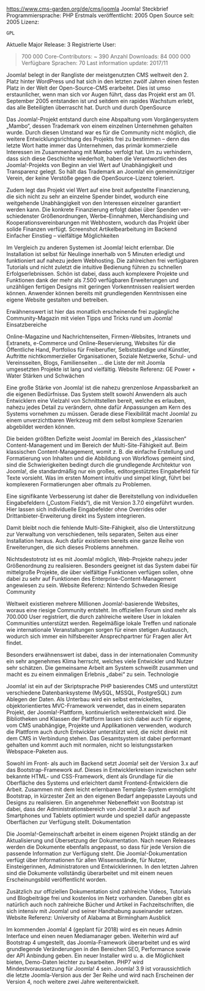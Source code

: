 https://www.cms-garden.org/de/cms/joomla
Joomla!
Steckbrief
Programmiersprache: 
PHP
Erstmals veröffentlicht: 
2005
Open Source seit: 
2005
Lizenz: 

    GPL

Aktuelle Major Release: 
3
Registrierte User: 
> 700 000
Core-Contributors: 
~ 390
Anzahl Downloads: 
> 84 000 000
Verfügbare Sprachen: 
> 70
Last information update: 2017/11

Joomla! belegt in der Rangliste der meistgenutzten CMS weltweit den 2. Platz hinter WordPress und hat sich in den letzten zwölf Jahren einen festen Platz in der Welt der Open-Source-CMS erarbeitet. Dies ist umso erstaunlicher, wenn man sich vor Augen führt, dass das Projekt erst am 01. September 2005 entstanden ist und seitdem ein rapides Wachstum erlebt, das alle Beteiligten überrascht hat.
Durch und durch OpenSource

Das Joomla!-Projekt entstand durch eine Abspaltung vom Vorgängersystem „Mambo“, dessen Trade­mark von einem einzelnen Unternehmen gehalten wurde. Durch diesen Umstand war es für die Community nicht möglich, die weitere Ent­wick­lungsrichtung des Projekts frei zu bestim­men – denn das letzte Wort hatte immer das Unternehmen, das primär kommerzielle Interessen im Zusammenhang mit Mambo verfolgt hat. Um zu verhindern, dass sich diese Geschichte wiederholt, haben die Verantwortlichen des Joomla!-Projekts von Beginn an viel Wert auf Unabhängigkeit und Transparenz gelegt. So hält das Trademark an Joomla! ein gemeinnütziger Verein, der keine Verstöße gegen die OpenSource-Lizenz toleriert.

Zudem legt das Projekt viel Wert auf eine breit aufgestellte Finanzierung, die sich nicht zu sehr an einzelne Spender bindet, wodurch eine weitgehende Unabhängigkeit von den Interessen einzelner garantiert werden kann. Die konkrete Finanzierung erfolgt dabei über Spenden ver­schie­denster Größenordnungen, Werbe-Einnahmen, Merchandising und Kooperationsvereinba­rungen mit Webhostern, wodurch das Projekt über solide Finanzen verfügt.
Screenshot
Artikelbearbeitung im Backend
Einfacher Einstieg – vielfältige Möglichkeiten

Im Vergleich zu anderen Systemen ist Joomla! leicht erlernbar. Die Installation ist selbst für Neulinge innerhalb von 5 Minuten erledigt und funktioniert auf nahezu jedem Webhosting. Die zahlreichen frei verfügbaren Tutorials und nicht zuletzt die intuitive Bedienung führen zu schnellen Erfolgserlebnissen. Schön ist dabei, dass auch komplexere Projekte und Funktionen dank der mehr als 7.500 verfügbaren Erweiterungen und unzähligen fertigen Designs mit geringen Vorkenntnissen realisiert werden können. Anwender können bereits mit grundlegenden Kenntnissen eine eigene Website gestalten und betreiben.

Erwähnenswert ist hier das monatlich erscheinende frei zugängliche Community-Magazin mit vielen Tipps und Tricks rund um Joomla!
Einsatzbereiche

Online-Magazine und Nachrichtenseiten, Firmen-Websites, Intranets und Extranets, e-Commerce und Online-Reservierung, Websites für die Öffentliche Hand, Portfolios für Freiberufler, Selbstständige und Künstler, Auftritte nichtkommerzieller Organisationen, Soziale Netzwerke, Schul- und Vereinsseiten, Blogs, Familienseiten … die Liste der mit Joomla umgesetzten Projekte ist lang und vielfältig.
Website
Referenz: GE Power + Water
Stärken und Schwächen

Eine große Stärke von Joomla! ist die nahezu grenzenlose Anpassbarkeit an die eigenen Bedürfnisse. Das System stellt sowohl Anwendern als auch Entwicklern eine Vielzahl von Schnittstellen bereit, welche es erlauben, nahezu jedes Detail zu verändern, ohne dafür Anpassungen am Kern des Systems vornehmen zu müssen. Gerade diese Flexibilität macht Joomla! zu einem unverzichtbaren Werkzeug mit dem selbst komplexe Szenarien abgebildet werden können.

Die beiden größten Defizite weist Joomla! im Bereich des „klassischen“ Content-Management und im Bereich der Multi-Site-Fähigkeit auf. Beim klassischen Content-Management, womit z. B. die einfache Erstellung und Formatierung von Inhalten und die Abbildung von Workflows gemeint sind, sind die Schwierigkeiten bedingt durch die grundlegende Architektur von Joomla!, die standardmäßig nur ein großes, editorgestütztes Eingabefeld für Texte vorsieht. Was im ersten Moment intui­tiv und simpel klingt, führt bei komplexeren Forma­tierungen aber oftmals zu Problemen.

Eine signifikante Verbesserung ist daher die Bereitstellung von individuellen Eingabefeldern („Custom Fields“), die mit Version 3.7.0 eingeführt wurden. Hier lassen sich individuelle Eingabefelder ohne Overrides oder Drittanbieter-Erweiterung direkt ins System integrieren.

Damit bleibt noch die fehlende Multi-Site-Fähigkeit, also die Unterstützung zur Verwaltung von verschiedenen, teils separaten, Seiten aus einer Installation heraus. Auch dafür existieren bereits eine ganze Reihe von Erweiterungen, die sich dieses Problems annehmen.

Nichtsdestotrotz ist es mit Joomla! möglich, Web-Projekte nahezu jeder Größenordnung zu realisieren. Besonders geeignet ist das System dabei für mittelgroße Projekte, die über vielfältige Funktionen verfügen sollen, ohne dabei zu sehr auf Funktionen des Enterprise-Content-Management angewiesen zu sein.
Website
Referenz: Nintendo Schweden
Riesige Community

Weltweit existieren mehrere Millionen Joomla!-basierende Websites, woraus eine riesige Community entsteht. Im offiziellen Forum sind mehr als 700.000 User registriert, die durch zahlreiche weitere User in lokalen Communities unterstützt werden. Regelmäßige lokale Treffen und nationale wie internationale Veranstaltungen sorgen für einen stetigen Austausch, wodurch sich immer ein hilfsbereiter Ansprechpartner für Fragen aller Art findet.

Besonders erwähnenswert ist dabei, dass in der internationalen Community ein sehr angenehmes Klima herrscht, welches viele Entwickler und Nutzer sehr schätzen. Die gemeinsame Arbeit am System schweißt zusammen und macht es zu einem einmaligen Erlebnis „dabei“ zu sein.
Technologie

Joomla! ist ein auf der Skriptsprache PHP basierendes CMS und unterstützt verschiedene Datenbanksysteme (MySQL, MSSQL, PostgreSQL) zum Ablegen der Daten. Als Unterbau wird ein selbst entwickeltes, objektorientiertes MVC-Framework verwendet, das in einem separaten Projekt, der Joomla!-Plattform, kontinuierlich weiterentwickelt wird. Die Bibliotheken und Klassen der Plattform lassen sich dabei auch für eigene, vom CMS unabhängige, Projekte und Applikationen verwenden, wodurch die Plattform auch durch Entwickler unterstützt wird, die nicht direkt mit dem CMS in Verbindung stehen. Das Gesamtsystem ist dabei performant gehalten und kommt auch mit normalen, nicht so leistungsstarken Webspace-Paketen aus.

Sowohl im Front- als auch im Backend setzt Joomla! seit der Version 3.x auf das Bootstrap-Framework auf. Dieses in Entwicklerkreisen inzwischen sehr bekannte HTML- und CSS-Framework, dient als Grundlage für die Oberfläche des Systems und erleichtert damit Frontend-Entwicklern die Arbeit. Zusammen mit dem leicht erlernbaren Template-System ermöglicht Bootstrap, in kürzester Zeit an den eigenen Bedarf angepasste Layouts und Designs zu realisieren. Ein angeneh­mer Nebeneffekt von Bootstrap ist dabei, dass der Administrationsbereich von Joomla! 3.x auch auf Smartphones und Tablets optimiert wurde und speziell dafür angepasste Oberflächen zur Verfügung stellt.
Dokumentation

Die Joomla!-Gemeinschaft arbeitet in einem eigenen Projekt ständig an der Aktualisierung und Übersetzung der Dokumentation. Nach neuen Releases werden die Dokumente ebenfalls angepasst, so dass für jede Version die passende Information zur Verfügung steht. Die Joomla!-Dokumentation verfügt über Informationen für allen Wissensstände, für Nutzer, Einsteigerinnen, Administratoren und Entwicklerinnen. In den letzten Jahren sind die Dokumente vollständig überarbeitet und mit einem neuen Erscheinungsbild veröffentlicht worden.

Zusätzlich zur offiziellen Dokumentation sind zahlreiche Videos, Tutorials und Blogbeiträge frei und kostenlos im Netz vorhanden. Daneben gibt es natürlich auch noch zahlreiche Bücher und Artikel in Fachzeitschriften, die sich intensiv mit Joomla! und seiner Handhabung auseinander setzen.
Website
Referenz: University of Alabama at Birmingham
Ausblick

Im kommenden Joomla! 4 (geplant für 2018) wird es ein neues Admin Interface und einen neuen Mediamanager geben. Weiterhin wird auf Bootstrap 4 umgestellt, das Joomla-Framework überarbeitet und es wird grundlegende Veränderungen in den Bereichen SEO, Performance sowie der API Anbindung geben. Ein neuer Installer wird u. a. die Möglichkeit bieten, Demo-Daten leichter zu bearbeiten. PHP7 wird Mindestvoraussetzung für Joomla! 4 sein. Joomla! 3.9 ist voraussichtlich die letzte Joomla-Version aus der 3er Reihe und wird nach Erscheinen der Version 4, noch weitere zwei Jahre weiterentwickelt.
